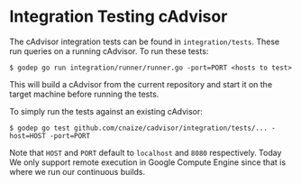 # Integration Testing cAdvisor

The cAdvisor integration tests can be found in `integration/tests`. These run queries on a running cAdvisor. To run these tests:

```
$ godep go run integration/runner/runner.go -port=PORT <hosts to test>
```

This will build a cAdvisor from the current repository and start it on the target machine before running the tests.

To simply run the tests against an existing cAdvisor:

```
$ godep go test github.com/cnaize/cadvisor/integration/tests/... -host=HOST -port=PORT
```

Note that `HOST` and `PORT` default to `localhost` and `8080` respectively.
Today We only support remote execution in Google Compute Engine since that is where we run our continuous builds.
